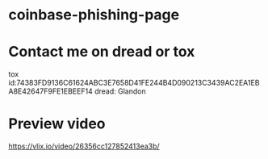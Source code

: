 # coinbase-phishing-page

# Contact me on dread or tox 
  tox id:74383FD9136C61624ABC3E7658D41FE244B4D090213C3439AC2EA1EBA8E42647F9FE1EBEEF14
  dread: Glandon

# Preview video
https://vlix.io/video/26356cc127852413ea3b/
